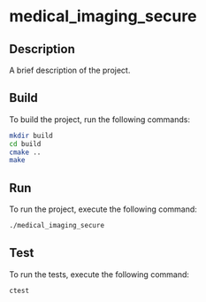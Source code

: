 # medical_imaging_secure

## Description
A brief description of the project.

## Build
To build the project, run the following commands:
```sh
mkdir build
cd build
cmake ..
make
```

## Run
To run the project, execute the following command:
```sh
./medical_imaging_secure
```

## Test
To run the tests, execute the following command:
```sh
ctest
```
